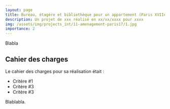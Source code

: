```yaml
---
layout: page
title: Bureau, étagère et bibliothèque pour un appartement (Paris XVIIème)
description: Un projet de xxx réalisé en xx/xx/xxxx pour xxxx
img: /assets/img/projects_int/11-amenagement-paris17/1.jpg
importance: 2
---
```


Blabla

## Cahier des charges
Le cahier des charges pour sa réalisation était :

+ Critère #1
+ Critère #3
+ Critère #3
<div class="row">
    <div class="col">
        <img class="img-fluid rounded z-depth-1" src="{{ '/assets/img/projects_int/11-amenagement-paris17/1.jpg' | relative_url }}" alt="" title="Titre image 1"/>
    </div>
</div>
<div class="caption">
    Blablabla.
</div>